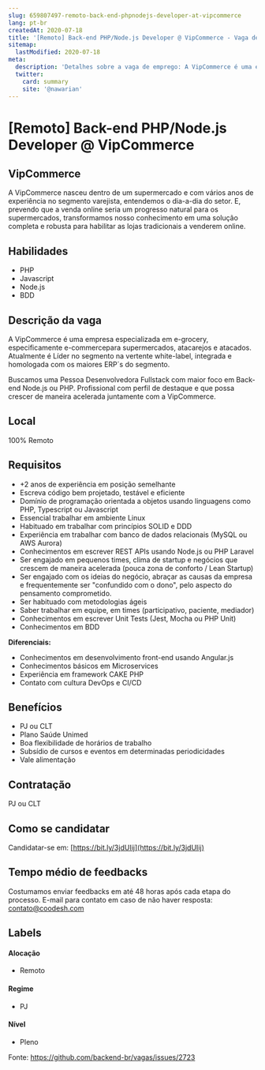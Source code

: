 ```yaml
---
slug: 659807497-remoto-back-end-phpnodejs-developer-at-vipcommerce
lang: pt-br
createdAt: 2020-07-18
title: '[Remoto] Back-end PHP/Node.js Developer @ VipCommerce - Vaga de Emprego'
sitemap:
  lastModified: 2020-07-18
meta:
  description: 'Detalhes sobre a vaga de emprego: A VipCommerce é uma empresa especializada em e-grocery, especificamente e-commercepara supermercados, atacarejos e atacados. Atualmente é Líder no segmento na vertente white-label, integrada e homologada com os maiores ERP´s do segmento.  Buscamos uma Pessoa Desenvolvedora Fullstack com maior foco em Back-end Node.js ou PHP. Profissional com perfil de destaque e que possa crescer de maneira acelerada juntamente com a VipCommerce.'
  twitter:
    card: summary
    site: '@nawarian'
---
```


# [Remoto] Back-end PHP/Node.js Developer @ VipCommerce

## VipCommerce

A VipCommerce nasceu dentro de um supermercado e com vários anos de experiência no segmento varejista, entendemos o dia-a-dia do setor. E, prevendo que a venda online seria um progresso natural para os supermercados, transformamos nosso conhecimento em uma solução completa e robusta para habilitar as lojas tradicionais a venderem online.

## Habilidades
- PHP
- Javascript
- Node.js
- BDD

## Descrição da vaga

A VipCommerce é uma empresa especializada em e-grocery, especificamente e-commercepara supermercados, atacarejos e atacados. Atualmente é Líder no segmento na vertente white-label, integrada e homologada com os maiores ERP´s do segmento. 

Buscamos uma Pessoa Desenvolvedora Fullstack com maior foco em Back-end Node.js ou PHP. Profissional com perfil de destaque e que possa crescer de maneira acelerada juntamente com a VipCommerce.  

## Local

100% Remoto

## Requisitos

- +2 anos de experiência em posição semelhante
- Escreva código bem projetado, testável e eficiente
- Domínio de programação orientada a objetos usando linguagens como PHP, Typescript ou Javascript
- Essencial trabalhar em ambiente Linux
- Habituado em trabalhar com princípios SOLID e DDD
- Experiência em trabalhar com banco de dados relacionais (MySQL ou AWS Aurora)
- Conhecimentos em escrever REST APIs usando Node.js ou PHP Laravel
- Ser engajado em pequenos times, clima de startup e negócios que crescem de maneira acelerada (pouca zona de conforto / Lean Startup)
- Ser engajado com os ideias do negócio, abraçar as causas da empresa e frequentemente ser "confundido com o dono", pelo aspecto do pensamento comprometido.
- Ser habituado com metodologias ágeis
- Saber trabalhar em equipe, em times (participativo, paciente, mediador)
- Conhecimentos em escrever Unit Tests (Jest, Mocha ou PHP Unit)
- Conhecimentos em BDD

**Diferenciais:**

- Conhecimentos em desenvolvimento front-end usando Angular.js
- Conhecimentos básicos em Microservices
- Experiência em framework CAKE PHP
- Contato com cultura DevOps e CI/CD

## Benefícios

- PJ ou CLT
- Plano Saúde Unimed
- Boa flexibilidade de horários de trabalho
- Subsídio de cursos e eventos em determinadas periodicidades
- Vale alimentação

## Contratação

PJ ou CLT

## Como se candidatar

Candidatar-se em: [https://bit.ly/3jdUIij](https://bit.ly/3jdUIij)

## Tempo médio de feedbacks

Costumamos enviar feedbacks em até 48 horas após cada etapa do processo.
E-mail para contato em caso de não haver resposta: contato@coodesh.com

## Labels
#### Alocação
- Remoto

#### Regime
- PJ

#### Nível
- Pleno




Fonte: https://github.com/backend-br/vagas/issues/2723
